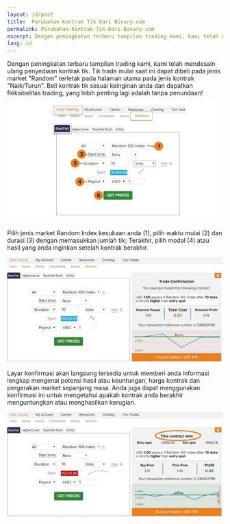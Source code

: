 ```yaml
---
layout: id/post
title:  Perubahan Kontrak Tik Dari Binary.com
permalink: Perubahan-Kontrak-Tik-Dari-Binary-com
excerpt: Dengan peningkatan terbaru tampilan trading kami, kami telah mendesain ulang penyediaan kontrak tik. Tik trade mulai saat ini dapat dibeli pada jenis market "Random" terletak pada halaman utama pada jenis kontrak "Naik/Turun". Beli kontrak tik sesuai keinginan anda dan dapatkan fleksibelitas trading, yang lebih penting lagi adalah tanpa penundaan!
lang: id
---
```


Dengan peningkatan terbaru tampilan trading kami, kami telah mendesain ulang penyediaan kontrak tik. Tik trade mulai saat ini dapat dibeli pada jenis market "Random" terletak pada halaman utama pada jenis kontrak "Naik/Turun". Beli kontrak tik sesuai keinginan anda dan dapatkan fleksibelitas trading, yang lebih penting lagi adalah tanpa penundaan!

[![](/post_images/4735165_orig.jpg)](https://www.binary.com/c/trade.cgi?market=random&time=10t&form_name=risefall&expiry_type=duration&amount_type=payout&H=S0P&currency=USD&underlying_symbol=R_100&amount=100&date_start=now&type=FLASHU&l=ID&lid=&utm_medium=social&utm_source=blog&utm_content=whatsnew)

Pilih jenis market Random Index kesukaan anda (1), pilih waktu mulai (2) dan durasi (3) dengan memasukkan jumlah tik; Terakhir, pilih modal (4) atau hasil yang anda inginkan setelah kontrak berakhir.

[![](/post_images/3949173_orig.jpg)](https://www.binary.com/c/trade.cgi?market=random&time=10t&form_name=risefall&expiry_type=duration&amount_type=payout&H=S0P&currency=USD&underlying_symbol=R_100&amount=100&date_start=now&type=FLASHU&l=ID&lid=&utm_medium=social&utm_source=blog&utm_content=whatsnew)

Layar konfirmasi akan langsung tersedia untuk memberi anda informasi lengkap mengenai potensi hasil atau keuntungan, harga kontrak dan pergerakan market sepanjang masa. Anda juga dapat menggunakan konfirmasi ini untuk mengetahui apakah kontrak anda berakhir menguntungkan atau menghasilkan kerugian.

[![](/post_images/7232046_orig.jpg)](https://www.binary.com/c/trade.cgi?market=random&time=10t&form_name=risefall&expiry_type=duration&amount_type=payout&H=S0P&currency=USD&underlying_symbol=R_100&amount=100&date_start=now&type=FLASHU&l=ID&lid=&utm_medium=social&utm_source=blog&utm_content=whatsnew)

